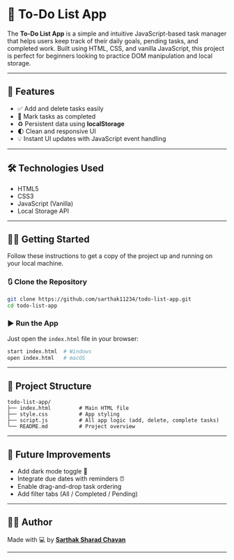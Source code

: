 # 📝 To-Do List App

The **To-Do List App** is a simple and intuitive JavaScript-based task manager that helps users keep track of their daily goals, pending tasks, and completed work. Built using HTML, CSS, and vanilla JavaScript, this project is perfect for beginners looking to practice DOM manipulation and local storage.

---

## 🚀 Features

- ✅ Add and delete tasks easily
- 📌 Mark tasks as completed
- ♻ Persistent data using **localStorage**
- 🌓 Clean and responsive UI
- 💡 Instant UI updates with JavaScript event handling

---

## 🛠️ Technologies Used

- HTML5
- CSS3
- JavaScript (Vanilla)
- Local Storage API

---

## 🧑‍💻 Getting Started

Follow these instructions to get a copy of the project up and running on your local machine.

### 🔃 Clone the Repository

```bash
git clone https://github.com/sarthak11234/todo-list-app.git
cd todo-list-app
```

### ▶ Run the App

Just open the `index.html` file in your browser:

```bash
start index.html  # Windows
open index.html   # macOS
```

---

## 📂 Project Structure

```
todo-list-app/
├── index.html         # Main HTML file
├── style.css          # App styling
├── script.js          # All app logic (add, delete, complete tasks)
└── README.md          # Project overview
```

---

## 🧪 Future Improvements

- Add dark mode toggle 🌙
- Integrate due dates with reminders ⏰
- Enable drag-and-drop task ordering
- Add filter tabs (All / Completed / Pending)

---

## 🙋‍♂️ Author

Made with 💻 by **[Sarthak Sharad Chavan](https://github.com/sarthak11234)**

---

